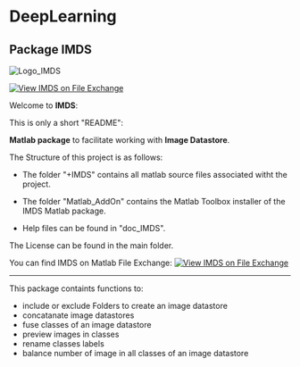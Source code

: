 # DeepLearning

## Package IMDS
![Logo_IMDS](https://user-images.githubusercontent.com/1791865/190570256-36f4025e-117c-43e7-8700-9671994265d5.svg)

[![View IMDS on File Exchange](https://www.mathworks.com/matlabcentral/images/matlab-file-exchange.svg)](https://fr.mathworks.com/matlabcentral/fileexchange/117685-imds)

Welcome to **IMDS**:

This is only a short "README":

**Matlab package** to facilitate working with **Image Datastore**.

The Structure of this project is as follows:

- The folder "+IMDS" contains all matlab source files associated witht the project.

- The folder "Matlab_AddOn" contains the Matlab Toolbox installer of the IMDS Matlab package.
- Help files can be found in "doc_IMDS".


The License can be found in the main folder. 

You can find IMDS on Matlab File Exchange: [![View IMDS on File Exchange](https://www.mathworks.com/matlabcentral/images/matlab-file-exchange.svg)](https://fr.mathworks.com/matlabcentral/fileexchange/117685-imds)

---

This package containts functions to:
+ include or exclude Folders to create an image datastore
+ concatanate image datastores
+ fuse classes of an image datastore
+ preview images in classes
+ rename classes labels
+ balance number of image in all classes of an image datastore
